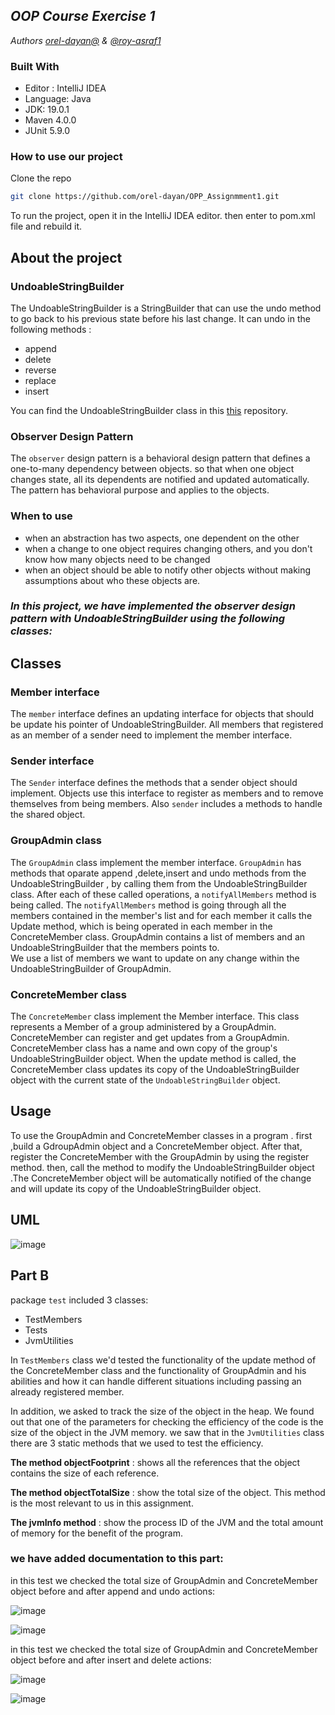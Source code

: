 
## _OOP Course Exercise 1_
_Authors [orel-dayan@]() & [@roy-asraf1](https://github.com/roy-asraf1)_


### Built With

* Editor : IntelliJ IDEA
* Language: Java
* JDK: 19.0.1
* Maven 4.0.0
* JUnit 5.9.0

### How to use our project

Clone the repo
   ```sh
   git clone https://github.com/orel-dayan/OPP_Assignmment1.git
   ```

To run the project, open it in the IntelliJ IDEA editor.
then enter to pom.xml file and rebuild it.


## About the project

### UndoableStringBuilder

The UndoableStringBuilder is a StringBuilder that can use the undo method to go back to his previous state before his last change.
It can undo in the following methods :
- append
- delete
- reverse
- replace
- insert


You can find the UndoableStringBuilder class in this [this](https://github.com/orel-dayan/assigment-0) repository.  

### Observer Design Pattern
The `observer` design pattern is a behavioral design pattern that defines a one-to-many dependency between objects.
so that when one object changes state, all its dependents are notified and updated automatically. The pattern has behavioral purpose and applies to the objects.

### When to use
- when an abstraction has two aspects, one dependent on the other
- when a change to one object requires changing others, and you don't know how many objects need to be changed
- when an object should be able to notify other objects without making assumptions about who these objects are.

### _In this project, we have implemented the observer design pattern with UndoableStringBuilder using the following classes:_

## Classes

### Member interface
The `member` interface defines an updating interface for objects that should be update his pointer of UndoableStringBuilder.
All members that registered as an member of a sender need to implement the member interface.


### Sender interface
The `Sender` interface defines the methods that a sender object should implement.
Objects use this interface to register as members and to remove themselves from being members.
Also `sender` includes a methods to handle the shared object.

### GroupAdmin class
The `GroupAdmin` class implement the member interface.
`GroupAdmin` has methods that oparate  append ,delete,insert and undo methods from the UndoableStringBuilder , by calling them from the UndoableStringBuilder class.
After each of these called operations, a `notifyAllMembers` method is being called.
The `notifyAllMembers` method is going through all the members contained in the member's list and for each member it calls the Update method, which is being operated in each member in the ConcreteMember class.
GroupAdmin contains a list of members and an UndoableStringBuilder that the members points to.  
We use a list of members we want to update on any change within the UndoableStringBuilder of GroupAdmin.


### ConcreteMember class
The `ConcreteMember` class implement the Member interface.
This class represents a Member of a group administered by a GroupAdmin.
ConcreteMember can register and get updates from a GroupAdmin.
ConcreteMember class has a name and own copy of the group's UndoableStringBuilder object.
When the update method is called, the ConcreteMember class updates its  copy of the UndoableStringBuilder object with the current state of the `UndoableStringBuilder` object.

## Usage

To use the GroupAdmin and ConcreteMember classes in a program . first ,build a GdroupAdmin object and a ConcreteMember object.
After that, register the ConcreteMember with the GroupAdmin by using the register method. then, call the method to modify the UndoableStringBuilder object .The ConcreteMember object will be automatically notified of the change and will update its copy of the UndoableStringBuilder object.

## UML

![image](https://user-images.githubusercontent.com/117816462/209984745-6e4919a6-4312-4419-b2ea-08a85f5ec724.png)


## Part B

package `test` included 3 classes:
- TestMembers
- Tests
- JvmUtilities

In `TestMembers` class  we'd tested the functionality of the update method of the ConcreteMember class and the functionality of GroupAdmin and his abilities and how it can handle different situations including passing an already registered member. 

In addition, we asked to track the size of the object in the heap. 
We found out that one of the parameters for checking the efficiency of the code is the size of the object in the JVM memory. 
we saw that in the `JvmUtilities` class there are 3 static methods that we used to test the efficiency.

__The method objectFootprint__ : shows all the references that the object contains the size of each reference.

__The method objectTotalSize__ : show the total size of the object. This method is the most relevant to us in this assignment.

__The jvmInfo method__ : show the process ID of the JVM and the total amount of memory for the benefit of the program.  
 ### we have added documentation to this part:
 in this test we checked the total size of GroupAdmin and ConcreteMember object before and after append and undo actions:
 
![image](https://user-images.githubusercontent.com/117816462/210057005-95f73363-0fb1-4e06-a9e1-451f60f1d482.png)


![image](https://user-images.githubusercontent.com/117816462/210057112-813ff5e5-aa7a-4f87-8b34-d1452dd4dbed.png)

in this test we checked the total size of GroupAdmin and ConcreteMember object before and after insert and delete actions:
 

![image](https://user-images.githubusercontent.com/117816462/210057294-65a2ca5d-b7e3-45f6-93bf-73402daca5a2.png)


![image](https://user-images.githubusercontent.com/117816462/210057531-d3690b54-e45d-40d9-9b3d-1a2a112d89cd.png)










